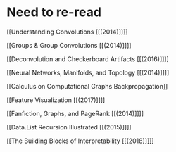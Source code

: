 # Need to re-read

[[Understanding Convolutions [[(2014)]]]]

[[Groups & Group Convolutions [[(2014)]]]]

[[Deconvolution and Checkerboard Artifacts [[(2016)]]]]

[[Neural Networks, Manifolds, and Topology [[(2014)]]]]

[[Calculus on Computational Graphs  Backpropagation]]

[[Feature Visualization [[(2017)]]]]

[[Fanfiction, Graphs, and PageRank [[(2014)]]]]

[[Data.List Recursion Illustrated [[(2015)]]]]

[[The Building Blocks of Interpretability [[(2018)]]]]